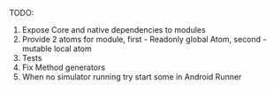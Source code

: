 TODO:

1. Expose Core and native dependencies to modules
2. Provide 2 atoms for module, first - Readonly global Atom, second - mutable local atom
3. Tests
4. Fix Method generators
5. When no simulator running try start some in Android Runner
